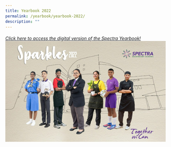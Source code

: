 ```yaml
---
title: Yearbook 2022
permalink: /yearbook/yearbook-2022/
description: ""
---
```

###### [Click here to access the digital version of the Spectra Yearbook!](https://drive.google.com/file/d/1TklGHik6N5FFafEHpfGQiobItfrI8pc7/view?usp=sharing) ![](/images/yearbook%202022.png)